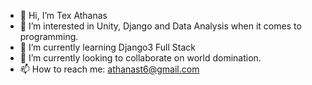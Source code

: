 - 👋 Hi, I’m Tex Athanas
- 👀 I’m interested in Unity, Django and Data Analysis when it comes to programming.
- 🌱 I’m currently learning Django3 Full Stack
- 💞️ I’m currently looking to collaborate on world domination.
- 📫 How to reach me: athanast6@gmail.com

<!---
athanast6/athanast6 is a ✨ special ✨ repository because its `README.md` (this file) appears on your GitHub profile.
You can click the Preview link to take a look at your changes.
--->
